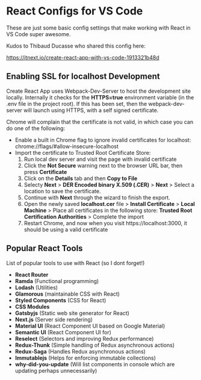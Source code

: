 # React Configs for VS Code

These are just some basic config settings that make working with React in VS Code super awesome.

Kudos to Thibaud Ducasse who shared this config here:

https://itnext.io/create-react-app-with-vs-code-1913321b48d

## Enabling SSL for localhost Development

Create React App uses Webpack-Dev-Server to host the development site locally. Internally it checks for the **HTTPS=true** environment variable (in the .env file in the project root). If this has been set, then the webpack-dev-server will launch using HTTPS, with a self signed certificate.

Chrome will complain that the certificate is not valid, in which case you can do one of the following:

- Enable a built in Chrome flag to ignore invalid certificates for localhost: chrome://flags/#allow-insecure-localhost
- Import the certificate to Trusted Root Certificate Store:
  1.  Run local dev server and visit the page with invalid certificate
  2.  Click the **Not Secure** warning next to the browser URL bar, then press **Certificate**
  3.  Click on the **Details** tab and then **Copy to File**
  4.  Selecty **Next** > **DER Encoded binary X.509 (.CER)** > **Next** > Select a location to save the certificate.
  5.  Continue with **Next** through the wizard to finish the export.
  6.  Open the newly saved **localhost.cer** file > **Install Certificate** > **Local Machine** > Place all certificates in the following store: **Trusted Root Certification Authorities** > Complete the import
  7.  Restart Chrome, and now when you visit https://localhost:3000, it should be using a valid certificate

## Popular React Tools

List of popular tools to use with React (so I dont forget!)

- **React Router**
- **Ramda** (Functional programming)
- **Lodash** (Utilities)
- **Glamorous** (maintainable CSS with React)
- **Styled Components** (CSS for React)
- **CSS Modules**
- **Gatsbyjs** (Static web site generator for React)
- **Next.js** (Server side rendering)
- **Material UI** (React Component UI based on Google Material)
- **Semantic UI** (React Component UI for)
- **Reselect** (Selectors and improving Redux performance)
- **Redux-Thunk** (Simple handling of Redux asynchronous actions)
- **Redux-Saga** (Handles Redux asynchronous actions)
- **Immutablejs** (Helps for enforcing immutable collections)
- **why-did-you-update** (Will list components in console which are updating perhaps unnecessarily)
